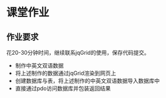 课堂作业
=======
作业要求
----------
花20-30分钟时间，继续联系jqGrid的使用，保存代码提交。
- 制作中英文双语数据
- 将上述制作的数据通过jqGrid渲染到网页上
- 创建数据库与表，将上述制作的中英文双语数据导入数据库中
- 直接通过pdo访问数据库并包装返回结果
